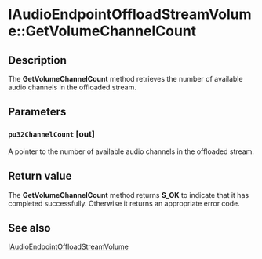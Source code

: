 # IAudioEndpointOffloadStreamVolume::GetVolumeChannelCount

## Description

The **GetVolumeChannelCount** method retrieves the number of available audio channels in the offloaded stream.

## Parameters

### `pu32ChannelCount` [out]

A pointer to the number of available audio channels in the offloaded stream.

## Return value

The **GetVolumeChannelCount** method returns **S_OK** to indicate that it has completed successfully. Otherwise it returns an appropriate error code.

## See also

[IAudioEndpointOffloadStreamVolume](https://learn.microsoft.com/windows/desktop/api/audioengineendpoint/nn-audioengineendpoint-iaudioendpointoffloadstreamvolume)